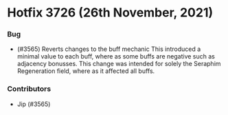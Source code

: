 # Hotfix 3726 (26th November, 2021)

### Bug

- (#3565) Reverts changes to the buff mechanic
  This introduced a minimal value to each buff, where as some
  buffs are negative such as adjacency bonusses. This change
  was intended for solely the Seraphim Regeneration field, where
  as it affected all buffs.

### Contributors

- Jip (#3565)
